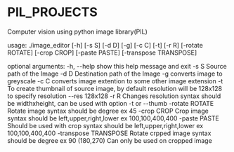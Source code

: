 # PIL_PROJECTS
Computer vision using python image library(PIL)

usage: ./image_editor [-h] [-s S] [-d D] [-g] [-c C] [-t] [-r R]
                    [-rotate ROTATE] [-crop CROP] [-paste PASTE]
                    [-transpose TRANSPOSE]

optional arguments:
  -h, --help            show this help message and exit
  -s S                  Source path of the Image
  -d D                  Destination path of the Image
  -g                    converts image to greyscale
  -c C                  converts image extention to some other image extension
  -t                    To create thumbnail of source image, by default
                        resolution will be 128x128 to specify resolution --res
                        128x128
  -r R                  Changes resolution syntax should be widthxheight, can
                        be used with option -t or --thumb
  -rotate ROTATE        Rotate image syntax should be degree ex 45
  -crop CROP            Crop image syntax should be left,upper,right,lower ex
                        100,100,400,400
  -paste PASTE          Should be used with crop syntax should be
                        left,upper,right,lower ex 100,100,400,400
  -transpose TRANSPOSE  Rotate crpped image syntax should be degree ex 90
                        (180,270) Can only be used on cropped image
